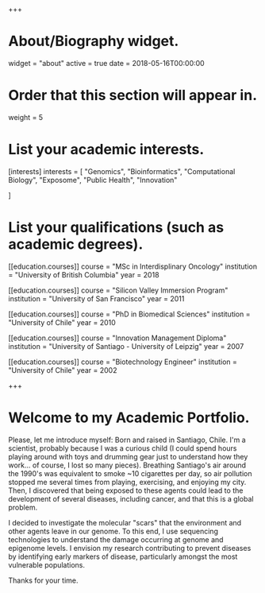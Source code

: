 +++
# About/Biography widget.
widget = "about"
active = true
date = 2018-05-16T00:00:00

# Order that this section will appear in.
weight = 5  

# List your academic interests.
[interests]
  interests = [
    "Genomics",
    "Bioinformatics",
    "Computational Biology",
    "Exposome",
    "Public Health",
    "Innovation"  
    
  ]

# List your qualifications (such as academic degrees).  
[[education.courses]]
  course = "MSc in  Interdisplinary Oncology"
  institution = "University of British Columbia"
  year = 2018
  
[[education.courses]]
  course = "Silicon Valley Immersion Program"
  institution = "University of San Francisco"
  year = 2011

[[education.courses]]
  course = "PhD in Biomedical Sciences"
  institution = "University of Chile"
  year = 2010
  
[[education.courses]]
  course = "Innovation Management Diploma"
  institution = "University of Santiago - University of Leipzig"
  year = 2007  

[[education.courses]]
  course = "Biotechnology Engineer"
  institution = "University of Chile"
  year = 2002  
  



 
+++  
# Welcome to my Academic Portfolio.  
Please, let me introduce myself: Born and raised in Santiago, Chile. I'm a scientist, probably because I was a curious child (I could spend hours playing around with toys and drumming gear just to understand how they work... of course, I lost so many pieces). Breathing Santiago's air around the 1990's was equivalent to smoke ~10 cigarettes per day, so air pollution stopped me several times from playing, exercising, and enjoying my city. Then, I discovered that being exposed to these agents could lead to the development of several diseases, including cancer, and that this is a global problem.

I decided to investigate the molecular "scars" that the environment and other agents leave in our genome. To this end, I use sequencing technologies to understand the damage occurring at genome and epigenome levels. I envision my research contributing to prevent diseases by identifying early markers of disease, particularly amongst the most vulnerable populations.  

Thanks for your time.

